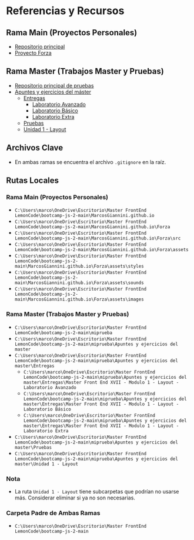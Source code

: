 
# Referencias y Recursos

## Rama Main (Proyectos Personales)
- [Repositorio principal](https://github.com/MarcosGiannini/MarcosGiannini.github.io)
- [Proyecto Forza](https://github.com/MarcosGiannini/MarcosGiannini.github.io/tree/main/Forza)

## Rama Master (Trabajos Master y Pruebas)
- [Repositorio principal de pruebas](https://github.com/MarcosGiannini/miprueba)
- [Apuntes y ejercicios del máster](https://github.com/MarcosGiannini/miprueba/tree/master/Apuntes%20y%20ejercicios%20del%20master)
  - [Entregas](https://github.com/MarcosGiannini/miprueba/tree/master/Apuntes%20y%20ejercicios%20del%20master/Entregas)
    - [Laboratorio Avanzado](https://github.com/MarcosGiannini/miprueba/tree/master/Apuntes%20y%20ejercicios%20del%20master/Entregas/Master%20Front%20End%20XVII%20-%20Modulo%201%20-%20Layout%20-%20Laboratorio%20Avanzado)
    - [Laboratorio Básico](https://github.com/MarcosGiannini/miprueba/tree/master/Apuntes%20y%20ejercicios%20del%20master/Entregas/Master%20Front%20End%20XVII%20-%20Modulo%201%20-%20Layout%20-%20Laboratorio%20B%C3%A1sico)
    - [Laboratorio Extra](https://github.com/MarcosGiannini/miprueba/tree/master/Apuntes%20y%20ejercicios%20del%20master/Entregas/Master%20Front%20End%20XVII%20-%20Modulo%201%20-%20Layout%20-%20Laboratorio%20Extra)
  - [Pruebas](https://github.com/MarcosGiannini/miprueba/tree/master/Apuntes%20y%20ejercicios%20del%20master/Pruebas)
  - [Unidad 1 - Layout](https://github.com/MarcosGiannini/miprueba/tree/master/Apuntes%20y%20ejercicios%20del%20master/Unidad%201%20-%20Layout)

## Archivos Clave
- En ambas ramas se encuentra el archivo `.gitignore` en la raíz.


## Rutas Locales

### Rama Main (Proyectos Personales)
- `C:\Users\marco\OneDrive\Escritorio\Master FrontEnd LemonCode\bootcamp-js-2-main\MarcosGiannini.github.io`
- `C:\Users\marco\OneDrive\Escritorio\Master FrontEnd LemonCode\bootcamp-js-2-main\MarcosGiannini.github.io\Forza`
- `C:\Users\marco\OneDrive\Escritorio\Master FrontEnd LemonCode\bootcamp-js-2-main\MarcosGiannini.github.io\Forza\src`
- `C:\Users\marco\OneDrive\Escritorio\Master FrontEnd LemonCode\bootcamp-js-2-main\MarcosGiannini.github.io\Forza\assets`
- `C:\Users\marco\OneDrive\Escritorio\Master FrontEnd LemonCode\bootcamp-js-2-main\MarcosGiannini.github.io\Forza\assets\styles`
- `C:\Users\marco\OneDrive\Escritorio\Master FrontEnd LemonCode\bootcamp-js-2-main\MarcosGiannini.github.io\Forza\assets\sounds`
- `C:\Users\marco\OneDrive\Escritorio\Master FrontEnd LemonCode\bootcamp-js-2-main\MarcosGiannini.github.io\Forza\assets\images`

### Rama Master (Trabajos Master y Pruebas)
- `C:\Users\marco\OneDrive\Escritorio\Master FrontEnd LemonCode\bootcamp-js-2-main\miprueba`
- `C:\Users\marco\OneDrive\Escritorio\Master FrontEnd LemonCode\bootcamp-js-2-main\miprueba\Apuntes y ejercicios del master`
- `C:\Users\marco\OneDrive\Escritorio\Master FrontEnd LemonCode\bootcamp-js-2-main\miprueba\Apuntes y ejercicios del master\Entregas`
  - `C:\Users\marco\OneDrive\Escritorio\Master FrontEnd LemonCode\bootcamp-js-2-main\miprueba\Apuntes y ejercicios del master\Entregas\Master Front End XVII - Modulo 1 - Layout - Laboratorio Avanzado`
  - `C:\Users\marco\OneDrive\Escritorio\Master FrontEnd LemonCode\bootcamp-js-2-main\miprueba\Apuntes y ejercicios del master\Entregas\Master Front End XVII - Modulo 1 - Layout - Laboratorio Básico`
  - `C:\Users\marco\OneDrive\Escritorio\Master FrontEnd LemonCode\bootcamp-js-2-main\miprueba\Apuntes y ejercicios del master\Entregas\Master Front End XVII - Modulo 1 - Layout - Laboratorio Extra`
- `C:\Users\marco\OneDrive\Escritorio\Master FrontEnd LemonCode\bootcamp-js-2-main\miprueba\Apuntes y ejercicios del master\Pruebas`
- `C:\Users\marco\OneDrive\Escritorio\Master FrontEnd LemonCode\bootcamp-js-2-main\miprueba\Apuntes y ejercicios del master\Unidad 1 - Layout`

### Nota
- La ruta `Unidad 1 - Layout` tiene subcarpetas que podrían no usarse más. Considerar eliminar si ya no son necesarias.

### Carpeta Padre de Ambas Ramas
- `C:\Users\marco\OneDrive\Escritorio\Master FrontEnd LemonCode\bootcamp-js-2-main`
